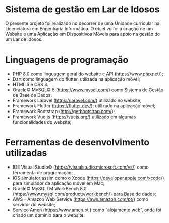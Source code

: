 # Sistema de gestão em Lar de Idosos
O presente projeto foi realizado no decorrer de uma Unidade curricular na Licenciatura em Engenharia Informática.
O objetivo foi a criação de um Website e uma Aplicação em Dispositivos Móveis para apoio na gestão de um Lar de Idosos.


# Linguagens de programação
- PHP 8.0 como linguagem geral do website e API (https://www.php.net/);
- Dart como linguagem do flutter, utilizada na aplicação móvel;
- HTML 5 e CSS 3.
- Oracle© MySQL© 5 (https://www.mysql.com/) como Sistema de Gestão de Base de Dados;
- Framework Laravel (https://laravel.com/) utilizado no website;
- Framework Flutter (https://flutter.dev/); utilizado na aplicação móvel;
- Framework Bootstrap (http://getbootstrap.com/);
- Framework Vue.js (https://vuejs.org/) utilizado em algumas funcionalidades do website;


# Ferramentas de desenvolvimento utilizadas

- IDE Visual Studio© (https://visualstudio.microsoft.com/vs/) como ferramenta de programação;
- iOS simulator assim como o Xcode (https://developer.apple.com/xcode/) para simulador da aplicação móvel em Mac;
- Oracle© MySQLTM WorkBench 8.0 (https://www.mysql.com/products/workbench/) para Base de dados;
- AWS - Amazon Web Service (https://aws.amazon.com/pt/) como servidor do website;
- Serviço Amen (https://www.amen.pt ) como “alojamento web”, onde foi criado um domínio para o website.


